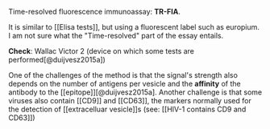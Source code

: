 Time-resolved fluorescence immunoassay: **TR-FIA**. 

It is similar to [[Elisa tests]], but using a fluorescent label such as europium. I am not sure what the "Time-resolved" part of the essay entails. 

**Check**: Wallac Victor 2 (device on which some tests are performed[@duijvesz2015a])

One of the challenges of the method is that the signal's strength also depends on the number of antigens per vesicle and the **affinity** of the antibody to the [[epitope]][@duijvesz2015a]. Another challenge is that some viruses also contain [[CD9]] and [[CD63]], the markers normally used for the detection of [[extracelluar vesicle]]s (see: [[HIV-1 contains CD9 and CD63]])